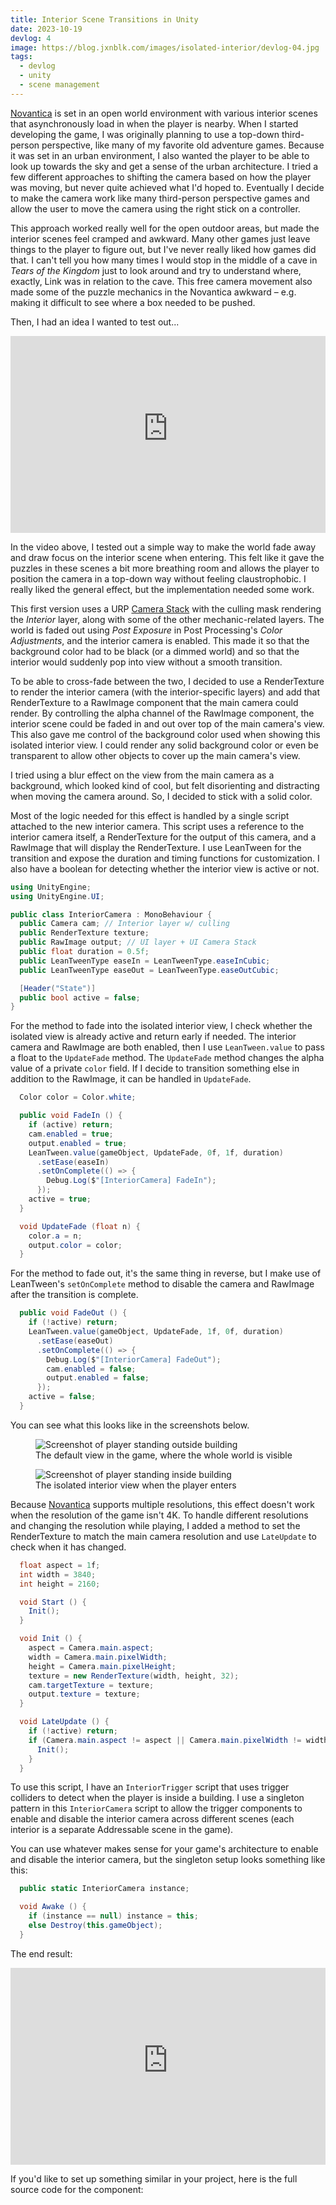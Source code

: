 ```yaml
---
title: Interior Scene Transitions in Unity
date: 2023-10-19
devlog: 4
image: https://blog.jxnblk.com/images/isolated-interior/devlog-04.jpg
tags:
  - devlog
  - unity
  - scene management
---
```


[Novantica][] is set in an open world environment with various interior scenes that asynchronously load in when the player is nearby.
When I started developing the game, I was originally planning to use a top-down third-person perspective, like many of my favorite old adventure games.
Because it was set in an urban environment, I also wanted the player to be able to look up towards the sky and get a sense of the urban architecture.
I tried a few different approaches to shifting the camera based on how the player was moving, but never quite achieved what I'd hoped to.
Eventually I decide to make the camera work like many third-person perspective games and allow the user to move the camera using the right stick on a controller.

This approach worked really well for the open outdoor areas, but made the interior scenes feel cramped and awkward.
Many other games just leave things to the player to figure out, but I've never really liked how games did that.
I can't tell you how many times I would stop in the middle of a cave in _Tears of the Kingdom_ just to look around and try to understand where, exactly, Link was in relation to the cave.
This free camera movement also made some of the puzzle mechanics in the Novantica awkward – e.g. making it difficult to see where a box needed to be pushed.

Then, I had an idea I wanted to test out...

[Novantica]: https://novanticagame.com

<iframe
  title="Screencap of Novantica game interior camera transition"
  src="https://jxnblk-redditembed2.web.val.run?id=17at2r7&sub=Unity3D"
  width="960"
  style="width:100%;aspect-ratio:16/10;border:none"
></iframe>

<!--
<blockquote class="reddit-embed-bq" style="height:500px" data-embed-height="500"><a href="https://www.reddit.com/r/Unity3D/comments/17at2r7/interior_scene_transition_what_do_you_think/">Interior scene transition - what do you think?</a><br> by<a href="https://www.reddit.com/user/vantomgames/">u/vantomgames</a> in<a href="https://www.reddit.com/r/Unity3D/">Unity3D</a></blockquote><script async="" src="https://embed.reddit.com/widgets.js" charset="UTF-8"></script>
-->
<br />

<!-- more -->

In the video above, I tested out a simple way to make the world fade away and draw focus on the interior scene when entering.
This felt like it gave the puzzles in these scenes a bit more breathing room and allows the player to position the camera in a top-down way without feeling claustrophobic.
I really liked the general effect, but the implementation needed some work.

This first version uses a URP [Camera Stack][] with the culling mask rendering the _Interior_ layer, along with some of the other mechanic-related layers.
The world is faded out using _Post Exposure_ in Post Processing's _Color Adjustments_, and the interior camera is enabled.
This made it so that the background color had to be black (or a dimmed world) and so that the interior would suddenly pop into view without a smooth transition.

To be able to cross-fade between the two, I decided to use a RenderTexture to render the interior camera (with the interior-specific layers) and add that RenderTexture to a RawImage component that the main camera could render.
By controlling the alpha channel of the RawImage component, the interior scene could be faded in and out over top of the main camera's view.
This also gave me control of the background color used when showing this isolated interior view.
I could render any solid background color or even be transparent to allow other objects to cover up the main camera's view.

I tried using a blur effect on the view from the main camera as a background, which looked kind of cool, but felt disorienting and distracting when moving the camera around. So, I decided to stick with a solid color.

Most of the logic needed for this effect is handled by a single script attached to the new interior camera.
This script uses a reference to the interior camera itself, a RenderTexture for the output of this camera, and a RawImage that will display the RenderTexture.
I use LeanTween for the transition and expose the duration and timing functions for customization.
I also have a boolean for detecting whether the interior view is active or not.

```cs
using UnityEngine;
using UnityEngine.UI;

public class InteriorCamera : MonoBehaviour {
  public Camera cam; // Interior layer w/ culling
  public RenderTexture texture;
  public RawImage output; // UI layer + UI Camera Stack
  public float duration = 0.5f;
  public LeanTweenType easeIn = LeanTweenType.easeInCubic;
  public LeanTweenType easeOut = LeanTweenType.easeOutCubic;

  [Header("State")]
  public bool active = false;
}
```

For the method to fade into the isolated interior view, I check whether the isolated view is already active and return early if needed.
The interior camera and RawImage are both enabled, then I use `LeanTween.value` to pass a float to the `UpdateFade` method.
The `UpdateFade` method changes the alpha value of a private `color` field.
If I decide to transition something else in addition to the RawImage, it can be handled in `UpdateFade`.

```cs
  Color color = Color.white;

  public void FadeIn () {
    if (active) return;
    cam.enabled = true;
    output.enabled = true;
    LeanTween.value(gameObject, UpdateFade, 0f, 1f, duration)
      .setEase(easeIn)
      .setOnComplete(() => {
        Debug.Log($"[InteriorCamera] FadeIn");
      });
    active = true;
  }

  void UpdateFade (float n) {
    color.a = n;
    output.color = color;
  }
```

For the method to fade out, it's the same thing in reverse, but I make use of LeanTween's `setOnComplete` method to disable the camera and RawImage after the transition is complete.

```cs
  public void FadeOut () {
    if (!active) return;
    LeanTween.value(gameObject, UpdateFade, 1f, 0f, duration)
      .setEase(easeOut)
      .setOnComplete(() => {
        Debug.Log($"[InteriorCamera] FadeOut");
        cam.enabled = false;
        output.enabled = false;
      });
    active = false;
  }
```

You can see what this looks like in the screenshots below.

<figure>
  <img
    src='https://blog.jxnblk.com/images/isolated-interior/isolated-interior-outside.jpg'
    alt='Screenshot of player standing outside building'
  />
  <figcaption>
    The default view in the game, where the whole world is visible
  </figcaption>
</figure>

<figure>
  <img
    src='https://blog.jxnblk.com/images/isolated-interior/isolated-interior-inside.jpg'
    alt='Screenshot of player standing inside building'
  />
  <figcaption>
    The isolated interior view when the player enters
  </figcaption>
</figure>

Because [Novantica][] supports multiple resolutions, this effect doesn't work when the resolution of the game isn't 4K.
To handle different resolutions and changing the resolution while playing, I added a method to set the RenderTexture to match the main camera resolution and use `LateUpdate` to check when it has changed.

```cs
  float aspect = 1f;
  int width = 3840;
  int height = 2160;

  void Start () {
    Init();
  }

  void Init () {
    aspect = Camera.main.aspect;
    width = Camera.main.pixelWidth;
    height = Camera.main.pixelHeight;
    texture = new RenderTexture(width, height, 32);
    cam.targetTexture = texture;
    output.texture = texture;
  }

  void LateUpdate () {
    if (!active) return;
    if (Camera.main.aspect != aspect || Camera.main.pixelWidth != width) {
      Init();
    }
  }
```

To use this script, I have an `InteriorTrigger` script that uses trigger colliders to detect when the player is inside a building.
I use a singleton pattern in this `InteriorCamera` script to allow the trigger components to enable and disable the interior camera across different scenes (each interior is a separate Addressable scene in the game).

You can use whatever makes sense for your game's architecture to enable and disable the interior camera, but the singleton setup looks something like this:

```cs
  public static InteriorCamera instance;

  void Awake () {
    if (instance == null) instance = this;
    else Destroy(this.gameObject);
  }
```

The end result:

<iframe
  title="Screencap of Novantica game interior camera transition"
  src="https://jxnblk-redditembed2.web.val.run?id=17bkh8g&sub=Unity3D"
  width="960"
  style="width:100%;aspect-ratio:16/10;border:none"
></iframe>

<!--
<blockquote class="reddit-embed-bq" style="height:500px" data-embed-height="500">
<a href="https://www.reddit.com/r/Unity3D/comments/17bkh8g/interior_scene_transition_take_two/">Interior scene transition - take two </a>
<br> by <a href="https://www.reddit.com/user/vantomgames/">u/vantomgames</a> in<a href="https://www.reddit.com/r/Unity3D/">Unity3D</a></blockquote><script async="" src="https://embed.reddit.com/widgets.js" charset="UTF-8"></script>
<br />
-->

If you'd like to set up something similar in your project, here is the full source code for the component:

<script src="https://gist.github.com/jxnblk/296850435694b95569ff09347756ce9e.js"></script>

[Camera Stack]: https://docs.unity3d.com/Packages/com.unity.render-pipelines.universal@17.0/manual/camera-stacking.html

<!--

- approach
- code
- results
- tweaks/adjustments

-->
